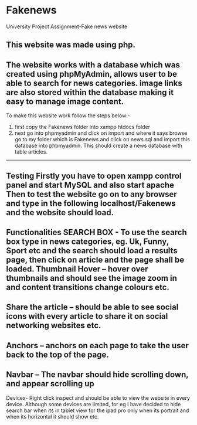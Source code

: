 # Fakenews
University Project Assignment-Fake news website

This website was made using php.
--------------------------------------------------------------------------------------------------------------------------
The website works with a database which was created using phpMyAdmin, allows user to be able to search for news categories.
image links are also stored within the database making it easy to manage image content.
--------------------------------------------------------------------------------------------------------------------------
To make this website work follow the steps below:-
1.	first copy the Fakenews folder  into xampp htdocs folder 
2.	next go into phpmyadmin and click on import and where it says browse go to my folder which is Fakenews and click on news.sql and import this database into phpmyadmin.  This should create a news database with table articles. 

----------------------------------------------------------------------------------------------------------------------------------
Testing
Firstly you have to open xampp control panel and start MySQL and also start apache 
Then to test the website go on to any browser and type in the following 
localhost/Fakenews and the website should load.
--------------------------------------------------------------------------------------------------------------------------------
Functionalities
SEARCH BOX - To use the search box type in news categories, eg. Uk, Funny, Sport etc and the search should load a results page, then click on article and the page shall be loaded.
Thumbnail Hover – hover over thumbnails and should see the image zoom in and content transitions  change colours etc.
---------------------------------------------------------------------------------------------
Share the article – should be able to see social icons with every article to share it on social networking websites etc.
---------------------------------------------------------------------------------------------------------------------
Anchors – anchors on each page to take the user back to the top of the page.
-------------------------------------------------------------------------------------------------------------------------
Navbar – The navbar should hide scrolling down, and appear scrolling up
------
Devices- Right click inspect and should be able to view the website in every device.  Although some devices are limited, for eg I have decided to hide search bar when its in tablet view for the ipad pro only when its portrait and when its horizontal it should show etc.

